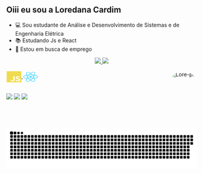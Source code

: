 ## Oiii eu sou a Loredana Cardim
- 💻 Sou estudante de Análise e Desenvolvimento de Sistemas e de Engenharia Elétrica 
- 📚 Estudando Js e React 
- 🌱 Estou em busca de emprego
<div align="center">
  <a href="https://github.com/loredanacardim">
  <img height="170em" src="https://github-readme-stats.vercel.app/api?username=loredanacardim&show_icons=true&theme=gruvbox_light&include_all_commits=true&count_private=true"/>
  <img height="170em" src="https://github-readme-stats.vercel.app/api/top-langs/?username=loredanacardim&layout=compact&langs_count=7&theme=jolly"/>
</div>

<div style="display: inline_block"><br>
  <img align="center" alt="Lore-Js" height="30" width="40" src="https://raw.githubusercontent.com/devicons/devicon/master/icons/javascript/javascript-plain.svg">
  <img align="center" alt="Lore-React" height="30" width="40" src="https://raw.githubusercontent.com/devicons/devicon/master/icons/react/react-original.svg">
  <img align="right" alt="Lore-pic" height="150" style="border-radius:50px;" src="https://cdn.discordapp.com/attachments/913202674046996534/913202777021366313/Webp.net-gifmaker.gif">
  
  ##

  <div>
  <a href="https://instagram.com/locardim" target="_blank"><img src="https://img.shields.io/badge/-Instagram-%23E4405F?style=for-the-badge&logo=instagram&logoColor=white" target="_blank"></a>
  <a href = "mailto:loredanacardim@outlook.com"><img src="https://img.shields.io/badge/Microsoft_Outlook-0078D4?style=for-the-badge&logo=microsoft-outlook&logoColor=white" target="_blank"></a>
  <a href="https://www.linkedin.com/in/loredana-cardim/" target="_blank"><img src="https://img.shields.io/badge/-LinkedIn-%230077B5?style=for-the-badge&logo=linkedin&logoColor=white" target="_blank"></a>  
    
  
  ![Snake animation](https://github.com/loredanacardim/loredanacardim/blob/output/github-contribution-grid-snake.svg)    
  </div>
